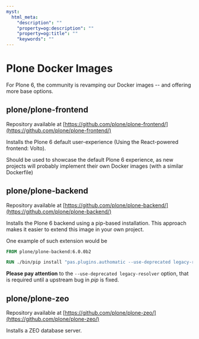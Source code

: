 ```yaml
---
myst:
  html_meta:
    "description": ""
    "property=og:description": ""
    "property=og:title": ""
    "keywords": ""
---
```


# Plone Docker Images

For Plone 6, the community is revamping our Docker images -- and offering more base options.

## plone/plone-frontend

Repository available at [https://github.com/plone/plone-frontend/](https://github.com/plone/plone-frontend/)

Installs the Plone 6 default user-experience (Using the React-powered frontend: Volto).

Should be used to showcase the default Plone 6 experience, as new projects will probably implement their own Docker images (with a similar Dockerfile)

## plone/plone-backend

Repository available at [https://github.com/plone/plone-backend/](https://github.com/plone/plone-backend/)

Installs the Plone 6 backend using a pip-based installation. This approach makes it easier to extend this image in your own project.

One example of such extension would be

```Dockerfile
FROM plone/plone-backend:6.0.0b2

RUN ./bin/pip install "pas.plugins.authomatic --use-deprecated legacy-resolver"
```

**Please pay attention** to the `--use-deprecated legacy-resolver` option, that is required until a upstream bug in *pip* is fixed.


## plone/plone-zeo

Repository available at [https://github.com/plone/plone-zeo/](https://github.com/plone/plone-zeo/)

Installs a ZEO database server.
